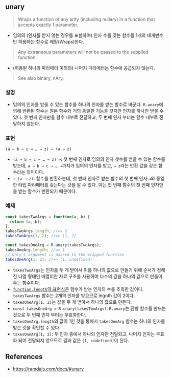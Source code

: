 ## unary
> Wraps a function of any arity (including nullary) in a function that accepts exactly 1 parameter.
- 임의의 (인자를 받지 않는 경우를 포함하여) 인자 수를 갖는 함수를 1개의 매개변수만 허용하는 함수로 레핑(Wraps)한다.
> Any extraneous parameters will not be passed to the supplied function.
- (허용된 하나의 파라메터 이외의) 나머지 파라메터는 함수에 공급되지 않는다.
> See also binary, nAry.

### 설명
- 임의의 인자를 받을 수 있는 함수를 하나의 인자를 받는 함수로 바꾼다. `R.unary`에 의해 반환된 함수는 원본 함수와 거의 동일한 기능을 갖지만 인자를 하나만 받을 수 있다. 첫 번째 인자만을 함수 내부로 전달하고, 두 번째 인자 부터는 함수 내부로 전달하지 않는다.

### 표현
```
(a → b → c → … → z) → (a → z)
```
- `(a → b → c → … → z) →`: 첫 번째 인자로 임의의 인자 갯수를 받을 수 있는 함수를 받는데, `a → b → c → … →`까지가 임의의 인자를 받고, `→ z`라는 반환 값을 갖는 함수라는 의미이다.
- `→ (a → z)`: 함수를 반환하는데, 첫 번째 인자로 받는 함수의 첫 번째 인자 `a`와 동일한 타입 파라메터를 갖는다는 것을 알 수 있다. 이는 첫 번째 함수의 첫 번째 인자만을 받는 함수가 반환되기 때문이다.

### 예제
```js
const takesTwoArgs = function(a, b) {
  return [a, b];
};
takesTwoArgs.length; //=> 2
takesTwoArgs(1, 2); //=> [1, 2]

const takesOneArg = R.unary(takesTwoArgs);
takesOneArg.length; //=> 1
// Only 1 argument is passed to the wrapped function
takesOneArg(1, 2); //=> [1, undefined]
```
- `takesTwoArgs`는 인자를 두 개 받아서 이를 하나의 값으로 만들기 위해 순서가 정해진 나열 형태인 배열이란 자료 구조를 사용하여 다수의 값을 하나의 값으로 만들어 주는 함수이다.
- [`function.length`의 표현식](https://developer.mozilla.org/en-US/docs/Web/JavaScript/Reference/Global_Objects/Function/length)은 함수가 받는 인자의 수를 추측한 값이다. `takesTwoArgs` 함수는 2개의 인자를 받으므로 legnth 값이 2이다.
- `takesOneArg(1, 2)`는 값을 두 개 받아서 하나의 값으로 만든다.
- `const takesOneArg = R.unary(takesTwoArgs)`: `R.unary`는 단항 함수를 만드는 것으로 두 번째 인자 부터는 무효화한다.
- `takesOneArg.length`의 값이 1인 것을 통해서 `takesOneArg` 함수는 하나의 인자를 받는 것을 확인할 수 있다.
- `takesOneArg(1, 2)`: 두 인자 중에서 하나의 인자만 전달되고, 나머지 인자는 무효화 되어 전달되지 않으므로 결과 값은 `[1, undefined]`이 된다.

## References
- https://ramdajs.com/docs/#unary
